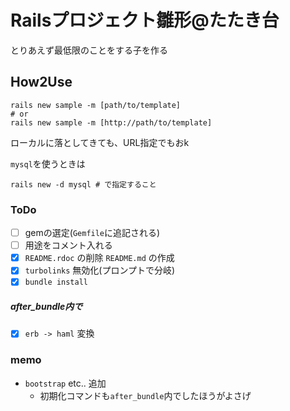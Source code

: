 # Railsプロジェクト雛形@たたき台

とりあえず最低限のことをする子を作る

## How2Use

```
rails new sample -m [path/to/template]
# or
rails new sample -m [http://path/to/template]
```

ローカルに落としてきても、URL指定でもおk

`mysql`を使うときは

    rails new -d mysql # で指定すること

### ToDo

- [ ] gemの選定(`Gemfile`に追記される)
- [ ] 用途をコメント入れる
- [x] `README.rdoc` の削除 `README.md` の作成
- [x] `turbolinks` 無効化(プロンプトで分岐)
- [x] `bundle install`

##### after_bundle内で

- [x] `erb -> haml` 変換

### memo

* `bootstrap` etc.. 追加
    * 初期化コマンドも`after_bundle`内でしたほうがよさげ
